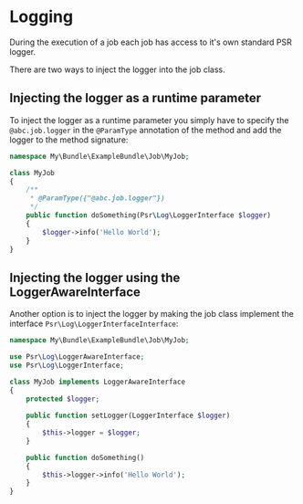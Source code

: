 Logging
=======

During the execution of a job each job has access to it's own standard PSR logger.

There are two ways to inject the logger into the job class.

## Injecting the logger as a runtime parameter

To inject the logger as a runtime parameter you simply have to specify the `@abc.job.logger` in the `@ParamType` annotation of the method and add the logger to the method signature:

```php
namespace My\Bundle\ExampleBundle\Job\MyJob;

class MyJob
{
    /**
     * @ParamType({"@abc.job.logger"})
     */
    public function doSomething(Psr\Log\LoggerInterface $logger)
    {
        $logger->info('Hello World');
    }
}
```

## Injecting the logger using the LoggerAwareInterface

Another option is to inject the logger by making the job class implement the interface `Psr\Log\LoggerInterfaceInterface`:

```php
namespace My\Bundle\ExampleBundle\Job\MyJob;

use Psr\Log\LoggerAwareInterface;
use Psr\Log\LoggerInterface;

class MyJob implements LoggerAwareInterface
{
    protected $logger;
    
    public function setLogger(LoggerInterface $logger)
    {
        $this->logger = $logger;
    }

    public function doSomething()
    {
        $this->logger->info('Hello World');
    }
}
```
